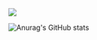  <img src="https://img.shields.io/badge/python-3776AB??style=for-the-badge&logo=python&logoColor=white"/>

![Anurag's GitHub stats](https://github-readme-stats.vercel.app/api?username=iyongchan&show_icons=true&theme=radical)

